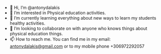 - 👋 Hi, I’m @antonydalakis
- 👀 I’m interested in Physical education activities.
- 🌱 I’m currently learning everything about new ways to learn my students healthy activities.
- 💞️ I’m looking to collaborate on with anyone who knows things about physical education things.
- 📫 How to reach me. You can find me in my email: antonydalakis@gmail.com or to my mobile phone +306972292057

<!---
antonydalakis/antonydalakis is a ✨ special ✨ repository because its `README.md` (this file) appears on your GitHub profile.
You can click the Preview link to take a look at your changes.
--->
